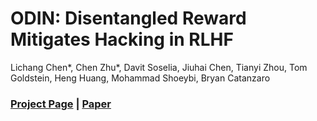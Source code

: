 # ODIN: Disentangled Reward Mitigates Hacking in RLHF

Lichang Chen*, Chen Zhu*, Davit Soselia, Jiuhai Chen, Tianyi Zhou, Tom Goldstein, Heng Huang, Mohammad Shoeybi, Bryan Catanzaro

### [Project Page](Odin) | [Paper](arxiv)



